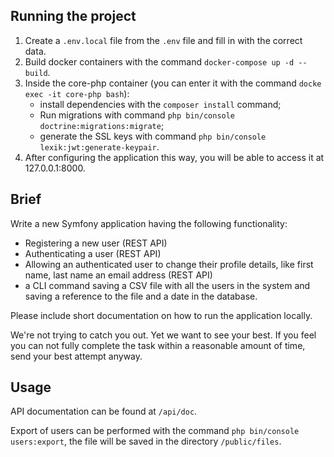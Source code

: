 



## Running the project
1. Create a `.env.local` file from the `.env` file and fill in with the correct data.
2. Build docker containers with the command `docker-compose up -d --build`.
3. Inside the core-php container (you can enter it with the command `docke exec -it core-php bash`):
   - install dependencies with the `composer install` command;
   - Run migrations with command `php bin/console doctrine:migrations:migrate`;
   - generate the SSL keys with command `php bin/console lexik:jwt:generate-keypair`.
4. After configuring the application this way, you will be able to access it at 127.0.0.1:8000.

## Brief

Write a new Symfony application having the following functionality:

- Registering a new user (REST API)
- Authenticating a user (REST API)
- Allowing an authenticated user to change their profile details, like first name, last name an email address (REST API)
- a CLI command saving a CSV file with all the users in the system and saving a reference to the file and a date in the database.

Please include short documentation on how to run the application locally.

We're not trying to catch you out.
Yet we want to see your best. If you feel you can not fully complete the task within a reasonable amount of time, send your best attempt anyway.

## Usage

API documentation can be found at `/api/doc`.

Export of users can be performed with the command `php bin/console users:export`, the file will be saved in the directory `/public/files`.